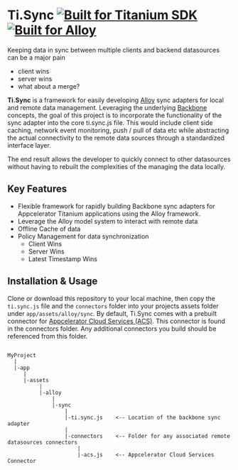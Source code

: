 

[ti-badge]: http://www-static.appcelerator.com/badges/titanium-git-badge-sq.png
[alloy-badge]:http://www-static.appcelerator.com/badges/alloy-git-badge-sq.png
[alloy]:http://www.appcelerator.com/alloy/
[ti]: http://www.appcelerator.com/titanium/
[acs]:http://docs.appcelerator.com/cloud/latest/
[gittio-badge]: http://gitt.io/badge.png
[gittio-page]: http://gitt.io/component/it.smc.navitems

Ti.Sync [![Built for Titanium SDK][ti-badge]][ti] [![Built for Alloy][alloy-badge]][alloy] 
=======

Keeping data in sync between multiple clients and backend datasources can be a major pain

* client wins
* server wins
* what about a merge?

**Ti.Sync** is a framework for easily developing [Alloy][alloy] sync adapters for local and remote data management. Leveraging the underlying [Backbone](http://www.backbonejs.org) concepts, the goal of this project is to incorporate the functionality of the sync adapter into the core ti.sync.js file. This would include client side caching, network event monitoring, push / pull of data etc while abstracting the actual connectivity to the remote data sources through a standardized interface layer.

The end result allows the developer to quickly connect to other datasources without having to rebuilt the complexities of the managing the data locally.

## Key Features

* Flexible framework for rapidly building Backbone sync adapters for Appcelerator Titanium applications using the Alloy framework.
* Leverage the Alloy model system to interact with remote data
* Offline Cache of data
* Policy Management for data synchronization
    * Client Wins
    * Server Wins
    * Latest Timestamp Wins


## Installation & Usage

Clone or download this repository to your local machine, then copy the `ti.sync.js` file and the `connectors` folder into your projects assets folder under `app/assets/alloy/sync`. By default, Ti.Sync comes with a prebuilt connector for [Appcelerator Cloud Services (ACS)][acs]. This connector is found in the connectors folder. Any additional connectors you build should be referenced from this folder.

~~~

MyProject
  |
  |-app
     |
     |-assets
          |
          |-alloy
              |
              |-sync
                  |
                  |-ti.sync.js    <-- Location of the backbone sync adapter
                  |
                  |-connectors    <-- Folder for any associated remote datasources connectors
                      |
                      |-acs.js    <-- Appcelerator Cloud Services Connector

~~~







